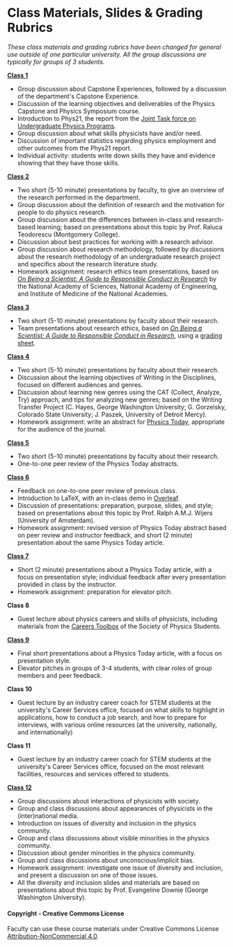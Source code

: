 # Class Materials, Slides & Grading Rubrics

_These class materials and grading rubrics have been changed for general use outside of one particular university. All the group discussions are typically for groups of 3 students._

**[Class 1](Slides/Class01.pptx)**
* Group discussion about Capstone Experiences, followed by a discussion of the department's Capstone Experience.
* Discussion of the learning objectives and deliverables of the Physics Capstone and Physics Symposium course.
* Introduction to Phys21, the report from the [Joint Task force on Undergraduate Physics Programs](https://www.aps.org/programs/education/undergrad/jtupp.cfm).
* Group discussion about what skills physicists have and/or need.
* Discussion of important statistics regarding physics employment and other outcomes from the Phys21 report.
* Individual activity: students write down skills they have and evidence showing that they have those skills.

**[Class 2](Slides/Class02.pptx)**
* Two short (5-10 minute) presentations by faculty, to give an overview of the research performed in the department.
* Group discussion about the definition of research and the motivation for people to do physics research.
* Group discussion about the differences between in-class and research-based learning; based on presentations about this topic by Prof. Raluca Teodorescu (Montgomery College).
* Discussion about best practices for working with a research advisor.
* Group discussion about research methodology, followed by discussions about the research methodology of an undergraduate research project and specifics about the research literature study.
* Homework assignment: research ethics team presentations, based on [_On Being a Scientist: A Guide to Responsible Conduct in Research_](https://www.nap.edu/catalog/12192/on-being-a-scientist-a-guide-to-responsible-conduct-in) by the National Academy of Sciences, National Academy of Engineering, and Institute of Medicine of the National Academies.

**[Class 3](Slides/Class03.pptx)**
* Two short (5-10 minute) presentations by faculty about their research.
* Team presentations about research ethics, based on [_On Being a Scientist: A Guide to Responsible Conduct in Research_](https://www.nap.edu/catalog/12192/on-being-a-scientist-a-guide-to-responsible-conduct-in), using a [grading sheet](Materials/EthicsPresentationsGrading.docx).

**[Class 4](Slides/Class04.pptx)**
* Two short (5-10 minute) presentations by faculty about their research.
* Discussion about the learning objectives of Writing in the Disciplines, focused on different audiences and genres.
* Discussion about learning new genres using the CAT (Collect, Analyze, Try) approach, and tips for analyzing new genres; based on the Writing Transfer Project (C. Hayes, George Washington University; G. Gorzelsky, Colorado State University; J. Paszek, University of Detroit Mercy).
* Homework assignment: write an abstract for [Physics Today](https://physicstoday.scitation.org/journal/pto), appropriate for the audience of the journal.

**[Class 5](Slides/Class05.pptx)**
* Two short (5-10 minute) presentations by faculty about their research.
* One-to-one peer review of the Physics Today abstracts.

**[Class 6](Slides/Class06.pptx)**
* Feedback on one-to-one peer review of previous class.
* Introduction to LaTeX, with an in-class demo in [Overleaf](https://www.overleaf.com).
* Discussion of presentations: preparation, purpose, slides, and style; based on presentations about this topic by Prof. Ralph A.M.J. Wijers (University of Amsterdam).
* Homework assignment: revised version of Physics Today abstract based on peer review and instructor feedback, and short (2 minute) presentation about the same Physics Today article.

**[Class 7](Slides/Class07.pptx)**
* Short (2 minute) presentations about a Physics Today article, with a focus on presentation style; individual feedback after every presentation provided in class by the instructor.
* Homework assignment: preparation for elevator pitch.

**Class 8**
* Guest lecture about physics careers and skills of physicists, including materials from the [Careers Toolbox](https://www.spsnational.org/sites/all/careerstoolbox/) of the Society of Physics Students.

**[Class 9](Slides/Class09.pptx)**
* Final short presentations about a Physics Today article, with a focus on presentation style.
* Elevator pitches in groups of 3-4 students, with clear roles of group members and peer feedback.

**Class 10**
* Guest lecture by an industry career coach for STEM students at the university's Career Services office, focused on what skills to highlight in applications, how to conduct a job search, and how to prepare for interviews, with various online resources (at the university, nationally, and internationally)

**Class 11**
* Guest lecture by an industry career coach for STEM students at the university's Career Services office, focused on the most relevant facilities, resources and services offered to students.

**[Class 12](Slides/Class12.pptx)**
* Group discussions about interactions of physicists with society.
* Group and class discussions about appearances of physicists in the (inter)national media.
* Introduction on issues of diversity and inclusion in the physics community.
* Group and class discussions about visible minorities in the physics community.
* Discussion about gender minorities in the physics community.
* Group and class discussions about unconscious/implicit bias.
* Homework assignment: investigate one issue of diversity and inclusion, and present a discussion on one of those issues.
* All the diversity and inclusion slides and materials are based on presentations about this topic by Prof. Evangeline Downie (George Washington University).



#### Copyright - Creative Commons License

Faculty can use these course materials under Creative Commons License [Attribution-NonCommercial 4.0](https://creativecommons.org/licenses/by-nc/4.0/).
